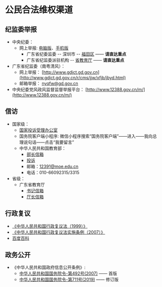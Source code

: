 # 公民合法维权渠道

## 纪监委举报

- 中央纪委：
    - 网上举报: [电脑版](http://www.12388.gov.cn)、[手机版](http://www.12388.gov.cn/mx) 
        - 广东省纪委监委 -- 深圳市 -- [福田区](https://guangdong.12388.gov.cn/shenzhenshi/futianqu/) —— **请直达重点**
        - 广东省纪监委派驻机构 -- [省教育厅](https://guangdong.12388.gov.cn/pzjg/sjyu/) —— **请直达重点**
- 广东省纪监委（南粤清风）：
    - 网上举报： [http://www.gdjct.gd.gov.cn](http://www.gdjct.gd.gov.cn/r/cms/jjw/xfjb/jbyd.html)
    - 邮箱举报： <a href="mailto:nyqfw@gd.gov.cn">nyqfw@gd.gov.cn</a>
- 中央纪委党风政风监督监督举报平台： [http://www.12388.gov.cn/m/](http://www.12388.gov.cn/m/)

## 信访

- 国家级：
    - [国家投诉受理办公室](http://wsxf.gjxfj.gov.cn/zfp/webroot_app/login.html?from=groupmessage&isappinstalled=0)
    - 国务院客户端小程序: 微信小程序搜索“国务院客户端”——进入——我向总理说句话——点击“我要留言”
    - 中华人民共和国教育部：
        - [部长信箱](http://www.moe.gov.cn/jyb_hygq/hygq_bzxx/bzxx_wyly/)
        - [投诉](http://www.moe.gov.cn/jyb_hygq/hygq_tsjb/201505/t20150520_184529.html)
        - 邮箱：<a href="mailto:12391@moe.edu.cn">12391@moe.edu.cn</a>
        - 电话：010-66092315/3315
- 省级：
    - 广东省教育厅
        - [书记信箱](https://xf.gdedu.gov.cn/web/regist_main2.jsp?actType=addVisit&subtype=shuji)
        - [厅长信箱](https://xf.gdedu.gov.cn/web/regist_main2.jsp?actType=addVisit&subtype=tingzhang)

## 行政复议

- [《中华人民共和国行政复议法（1999）》](http://www.gov.cn/banshi/2005-08/21/content_25100.htm)
- [《中华人民共和国行政复议法实施条例（2007）》](http://www.gov.cn/flfg/2007-06/08/content_641926.htm)
- [百度百科](https://baike.baidu.com/item/中华人民共和国行政复议法/656119)

## 政务公开

- 《中华人民共和国政府信息公开条例》: 
    - [中华人民共和国国务院令-第492号(2007)](http://www.gov.cn/zhengce/content/2008-03/28/content_1734.htm) —— 首版
    - [中华人民共和国国务院令-第711号(2019)](http://www.gov.cn/zhengce/content/2019-04/15/content_5382991.htm) —— 修订版

